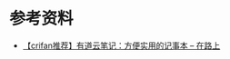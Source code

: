 # 参考资料

* [【crifan推荐】有道云笔记：方便实用的记事本 – 在路上](https://www.crifan.com/crifan_recommand_note_soft_youdao_note/)
